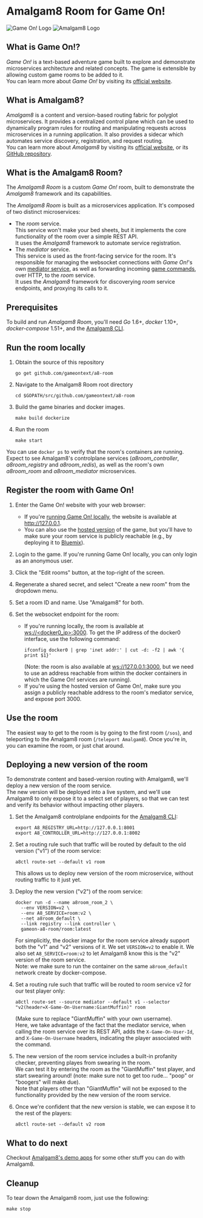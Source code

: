 # Amalgam8 Room for Game On!
![Game On! Logo](https://avatars3.githubusercontent.com/u/15149525?v=3&s=200) ![Amalgam8 Logo](https://avatars2.githubusercontent.com/u/19418902?v=3&s=200)  

## What is Game On!?

*Game On!* is a text-based adventure game built to explore and demonstrate microservices architecture and related concepts.
The game is extensible by allowing custom game rooms to be added to it.  
You can learn more about *Game On!* by visiting its [official website](https://game-on.org).

## What is Amalgam8?

*Amalgam8* is a content and version-based routing fabric for polyglot microservices.
It provides a centralized control plane which can be used to dynamically program rules for routing and manipulating requests across microservices in a running application.
It also provides a sidecar which automates service discovery, registration, and request routing.  
You can learn more about *Amalgam8* by visiting its [official website](https://www.amalgam8.io/), or its [GitHub repository](https://github.com/amalgam8/amalgam8).

## What is the Amalgam8 Room?

The *Amalgam8 Room* is a custom *Game On!* room, built to demonstrate the *Amalgam8* framework and its capabilities.

The *Amalgam8 Room* is built as a microservices application. It's composed of two distinct microservices:
- The *room* service.  
  This service won't make your bed sheets, but it implements the core functionality of the room over a simple REST API.  
  It uses the *Amalgam8* framework to automate service registration.
- The *mediator* service.  
  This service is used as the front-facing service for the room. It's responsible for managing the websocket connections with *Game On!*'s own [mediator service](https://gameontext.gitbooks.io/gameon-gitbook/content/microservices/#_mediator),
  as well as forwarding incoming [game commands](https://gameontext.gitbooks.io/gameon-gitbook/content/microservices/WebSocketProtocol.html), over HTTP, to the *room* service.  
  It uses the *Amalgam8* framework for discoverying *room* service endpoints, and proxying its calls to it.

## Prerequisites

To build and run *Amalgam8 Room*, you'll need *Go* 1.6+, *docker* 1.10+, *docker-compose* 1.51+, and the [Amalgam8 CLI](https://github.com/amalgam8/a8ctl).

## Run the room locally

1. Obtain the source of this repository
   ```shell
   go get github.com/gameontext/a8-room
   ```
2. Navigate to the Amalgam8 Room root directory
   ```shell
   cd $GOPATH/src/github.com/gameontext/a8-room
   ```
3. Build the game binaries and docker images.
   ```shell
   make build dockerize
   ```
4. Run the room
   ```shell
   make start
   ```

You can use `docker ps` to verify that the room's containers are running. Expect to see Amalgam8's controlplane services (*a8room_controller*, *a8room_registry* and *a8room_redis*), as well as the room's own *a8room_room* and *a8room_mediator* microservices.

## Register the room with Game On!

1. Enter the Game On! website with your web browser:
   - If you're [running Game On! locally](https://github.com/gameontext/gameon#local-room-development), the website is available at http://127.0.0.1.  
   - You can also use the [hosted version](https://game-on.org) of the game, but you'll have to make sure your room service is publicly reachable (e.g., by deploying it to [Bluemix](https://console.ng.bluemix.net/)).

2. Login to the game. If you're running Game On! locally, you can only login as an anonymous user.

3. Click the "Edit rooms" button, at the top-right of the screen.

4. Regenerate a shared secret, and select "Create a new room" from the dropdown menu.

5. Set a room ID and name. Use "Amalgam8" for both.

6. Set the websocket endpoint for the room:  
   - If you're running locally, the room is available at [ws://&lt;docker0_ip&gt;:3000](ws://&lt;docker0_ip&gt;:3000).
     To get the IP address of the docker0 interface, use the following command:
     ```shell
     ifconfig docker0 | grep 'inet addr:' | cut -d: -f2 | awk '{ print $1}'
     ```
     (Note: the room is also available at [ws://127.0.0.1:3000](ws://127.0.0.1:3000), but we need to use an address reachable from within the docker containers in which the Game On! services are running).
   - If you're using the hosted version of Game On!, make sure you assign a publicly reachable address to the room's mediator service, and expose port 3000.

## Use the room

The easiest way to get to the room is by going to the first room (`/sos`), and teleporting to the Amalgam8 room (`/teleport Amalgam8`).
Once you're in, you can examine the room, or just chat around.

## Deploying a new version of the room

To demonstrate content and based-version routing with Amalgam8, we'll deploy a new version of the room service.  
The new version will be deployed into a live system, and we'll use Amalgam8 to only expose it to a select set of players, so that we can test and verify its behavior without impacting other players.

1. Set the Amalgam8 controlplane endpoints for the [Amalgam8 CLI](https://github.com/amalgam8/a8ctl):   
   ```shell
   export A8_REGISTRY_URL=http://127.0.0.1:8001
   export A8_CONTROLLER_URL=http://127.0.0.1:8002
   ```

2. Set a routing rule such that traffic will be routed by default to the old version ("v1") of the room service:  
   ```shell
   a8ctl route-set --default v1 room
   ```
   This allows us to deploy new version of the room microservice, without routing traffic to it just yet.
   
3. Deploy the new version ("v2") of the room service:
   ```shell
   docker run -d --name a8room_room_2 \
     --env VERSION=v2 \
     --env A8_SERVICE=room:v2 \
     --net a8room_default \
     --link registry --link controller \
     gameon-a8-room/room:latest
   ```
   For simplicitly, the docker image for the room service already support both the "v1" and "v2" versions of it.
   We set `VERSION=v2` to enable it. We also set `A8_SERVICE=room:v2` to let Amalgam8 know this is the "v2" version of the room service.  
   Note: we make sure to run the container on the same `a8room_default` network create by docker-compose.

4. Set a routing rule such that traffic will be routed to room service v2 for our test player only:
   ```shell
   a8ctl route-set --source mediator --default v1 --selector "v2(header=X-Game-On-Username:GiantMuffin)" room
   ```
   (Make sure to replace "GiantMuffin" with your own username).  
   Here, we take advantage of the fact that the mediator service, when calling the room service over its REST API, adds the `X-Game-On-User-Id`, and `X-Game-On-Username` headers, indicating the player associated with the command.
 
5. The new version of the room service includes a built-in profanity checker, preventing playes from swearing in the room.  
   We can test it by entering the room as the "GiantMuffin" test player, and start swearing around! (note: make sure not to get too rude... "poop" or "boogers" will make due).  
   Note that players other than "GiantMuffin" will not be exposed to the functionality provided by the new version of the room service.
   
6. Once we're confident that the new version is stable, we can expose it to the rest of the players:
    ```shell
    a8ctl route-set --default v2 room
    ```
    
## What to do next

Checkout [Amalgam8's demo apps](https://www.amalgam8.io/docs/demo.html) for some other stuff you can do with Amalgam8.

## Cleanup
To tear down the Amalgam8 room, just use the following:
```shell
make stop
```
